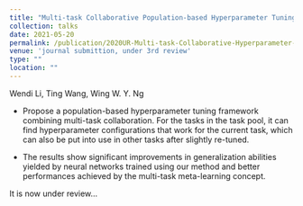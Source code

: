```yaml
---
title: "Multi-task Collaborative Population-based Hyperparameter Tuning for Deep Neural Networks"
collection: talks
date: 2021-05-20
permalink: /publication/2020UR-Multi-task-Collaborative-Hyperparameter-Tuning
venue: 'journal submittion, under 3rd review'
type: ""
location: ""
---
```

Wendi Li, Ting Wang, Wing W. Y. Ng

* Propose a population-based hyperparameter tuning framework combining multi-task collaboration. For the tasks in the task pool, it can find hyperparameter configurations that work for the current task, which can also be put into use in other tasks after slightly re-tuned.

* The results show significant improvements in generalization abilities yielded by neural networks trained using our method and better performances achieved by the multi-task meta-learning concept.

It is now under review...
